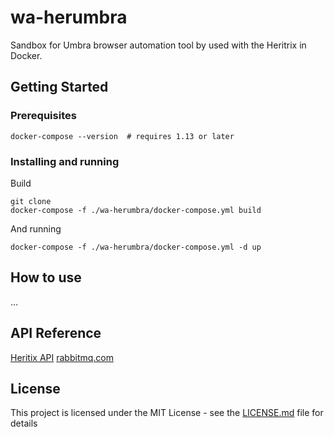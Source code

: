 # wa-herumbra
Sandbox for Umbra browser automation tool by used with the Heritrix in Docker.



## Getting Started


### Prerequisites

```
docker-compose --version  # requires 1.13 or later
```

### Installing and running

Build

```
git clone 
docker-compose -f ./wa-herumbra/docker-compose.yml build
```

And running

```
docker-compose -f ./wa-herumbra/docker-compose.yml -d up
```

## How to use

...

## API Reference

[Heritix API](https://heritrix.readthedocs.io/en/latest/api.html#)
[rabbitmq.com](https://www.rabbitmq.com/api-guide.html#connecting)

## License

This project is licensed under the MIT License - see the [LICENSE.md](LICENSE.md) file for details